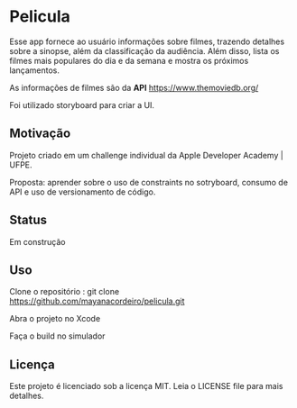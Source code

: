 # Pelicula

Esse app fornece ao usuário informações sobre filmes, trazendo detalhes sobre a sinopse, além da classificação da audiência. Além disso, lista os filmes mais populares do dia e da semana e mostra os próximos lançamentos. 

As informações de filmes são da **API** https://www.themoviedb.org/

Foi utilizado storyboard para criar a UI.

## Motivação

Projeto criado em um challenge individual da Apple Developer Academy | UFPE. 

Proposta: aprender sobre o uso de constraints no sotryboard, consumo de API e uso de versionamento de código. 

## Status

Em construção

## Uso
Clone o repositório : git clone https://github.com/mayanacordeiro/pelicula.git

Abra o projeto no Xcode

Faça o build no simulador

## Licença 
Este projeto é licenciado sob a licença MIT. Leia o LICENSE file para mais detalhes.

